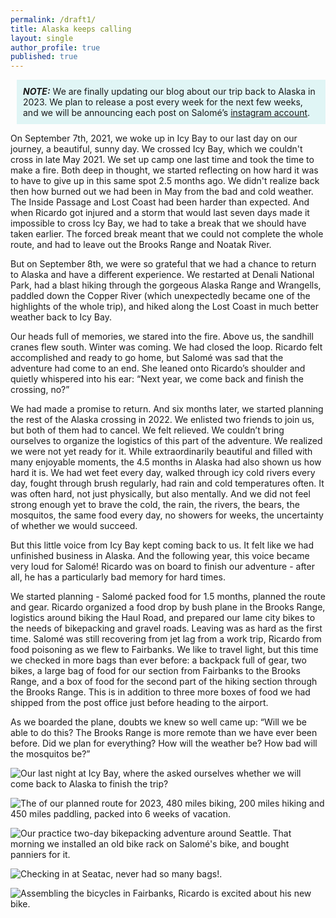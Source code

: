 ```yaml
---
permalink: /draft1/
title: Alaska keeps calling
layout: single
author_profile: true
published: true
---
```


<p style="background-color: #e0f5f5;margin-inline-start: 10px;padding:  10px;"><strong><em>NOTE:</em></strong>  We are finally updating our blog about our trip back to Alaska in 2023. We plan to release a post every week for the next few weeks, and we will be announcing each post on Salomé’s <a href="https://www.instagram.com/salome.staehli/">instagram account</a>.</p>

On September 7th, 2021, we woke up in Icy Bay to our last day on our journey, a beautiful, sunny day. We crossed Icy Bay, which we couldn't cross in late May 2021. We set up camp one last time and took the time to make a fire. Both deep in thought, we started reflecting on how hard it was to have to give up in this same spot 2.5 months ago. We didn't realize back then how burned out we had been in May from the bad and cold weather. The Inside Passage and Lost Coast had been harder than expected. And when Ricardo got injured and a storm that would last seven days made it impossible to cross Icy Bay, we had to take a break that we should have taken earlier. The forced break meant that we could not complete the whole route, and had to leave out the Brooks Range and Noatak River. 

But on September 8th, we were so grateful that we had a chance to return to Alaska and have a different experience. We restarted at Denali National Park, had a blast hiking through the gorgeous Alaska Range and Wrangells, paddled down the Copper River (which unexpectedly became one of the highlights of the whole trip), and hiked along the Lost Coast in much better weather back to Icy Bay. 

Our heads full of memories, we stared into the fire. Above us, the sandhill cranes flew south. Winter was coming. We had closed the loop. Ricardo felt accomplished and ready to go home, but Salomé was sad that the adventure had come to an end. She leaned onto Ricardo’s shoulder and quietly whispered into his ear: “Next year, we come back and finish the crossing, no?”  

We had made a promise to return. And six months later, we started planning the rest of the Alaska crossing in 2022. We enlisted two friends to join us, but both of them had to cancel. We felt relieved. We couldn’t bring ourselves to organize the logistics of this part of the adventure. We realized we were not yet ready for it. While extraordinarily beautiful and filled with many enjoyable moments, the 4.5 months in Alaska had also shown us how hard it is. We had wet feet every day, walked through icy cold rivers every day, fought through brush regularly, had rain and cold temperatures often. It was often hard, not just physically, but also mentally. And we did not feel strong enough yet to brave the cold, the rain, the rivers, the bears, the mosquitos, the same food every day, no showers for weeks, the uncertainty of whether we would succeed.

But this little voice from Icy Bay kept coming back to us. It felt like we had unfinished business in Alaska. And the following year, this voice became very loud for Salomé! Ricardo was on board to finish our adventure - after all, he has a particularly bad memory for hard times. 

We started planning - Salomé packed food for 1.5 months, planned the route and gear. Ricardo organized a food drop by bush plane in the Brooks Range, logistics around biking the Haul Road, and prepared our lame city bikes to the needs of bikepacking and gravel roads. Leaving was as hard as the first time. Salomé was still recovering from jet lag from a work trip, Ricardo from food poisoning as we flew to Fairbanks. We like to travel light, but this time we checked in more bags than ever before: a backpack full of gear, two bikes, a large bag of food for our section from Fairbanks to the Brooks Range, and a box of food for the second part of the hiking section through the Brooks Range. This is in addition to three more boxes of food we had shipped from the post office just before heading to the airport. 

As we boarded the plane, doubts we knew so well came up: “Will we be able to do this? The Brooks Range is more remote than we have ever been before. Did we plan for everything? How will the weather be? How bad will the mosquitos be?” 

![Our last night at Icy Bay, where the asked ourselves whether we will come back to Alaska to finish the trip?]({{site.baseurl}}/assets/images/2024-05-28/us_at_icy_bay.jpg)

![The of our planned route for 2023, 480 miles biking, 200 miles hiking and 450 miles paddling, packed into 6 weeks of vacation.]({{site.baseurl}}/assets/images/2024-05-28/map_2023.jpg)

![Our practice two-day bikepacking adventure around Seattle. That morning we installed an old bike rack on Salomé's bike, and bought panniers for it.]({{site.baseurl}}/assets/images/2024-05-28/riding_bike_around_seattle.jpg)

![Checking in at Seatac, never had so many bags!.]({{site.baseurl}}/assets/images/2024-05-28/checking_in.jpg)

![Assembling the bicycles in Fairbanks, Ricardo is excited about his new bike.]({{site.baseurl}}/assets/images/2024-05-28/assembling_bikes.jpg)
